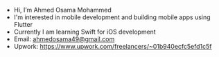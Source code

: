 - Hi, I’m Ahmed Osama Mohammed
- I'm interested in mobile development and building mobile apps using Flutter
- Currently I am learning Swift for iOS development
- Email: ahmedosama49@gmail.com
- Upwork: https://www.upwork.com/freelancers/~01b940ecfc5efd1c5f

<!---
AhmedOsaama/AhmedOsaama is a ✨ special ✨ repository because its `README.md` (this file) appears on your GitHub profile.
You can click the Preview link to take a look at your changes.
--->
